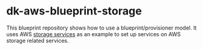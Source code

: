 # dk-aws-blueprint-storage

This blueprint repository shows how to use a blueprint/provisioner model.
It uses AWS [storage services](https://aws.amazon.com/products/storage/)
as an example to set up services on AWS storage related services.